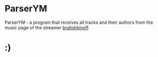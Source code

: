 # ParserYM
ParserYM - a program that receives all tracks and their authors from the music page of the streamer [bratishkinoff](https://www.twitch.tv/bratishkinoff).
# :)
